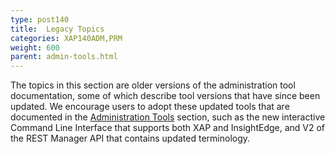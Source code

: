 ```yaml
---
type: post140
title:  Legacy Topics
categories: XAP140ADM,PRM
weight: 600
parent: admin-tools.html
---
```

 
The topics in this section are older versions of the administration tool documentation, some of which describe tool versions that have since been updated. We encourage users to adopt these updated tools that are documented in the [Administration Tools](./admin-tools.html) section, such as the new interactive Command Line Interface that supports both XAP and InsightEdge, and V2 of the REST Manager API that contains updated terminology. 


